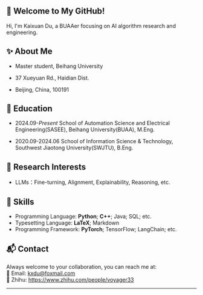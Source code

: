 ## 👋  Welcome to My GitHub!
Hi, I'm Kaixuan Du, a BUAAer focusing on AI algorithm research and engineering.  


## ✨  About Me

- Master student, Beihang University

- 37 Xueyuan Rd., Haidian Dist.

- Beijing, China, 100191


## 🏫  Education

- 2024.09-*Present*    School of Automation Science and Electrical Engineering(SASEE), Beihang University(BUAA), M.Eng. 
 
- 2020.09-2024.06    School of Information Science & Technology, Southwest Jiaotong University(SWJTU), B.Eng.


## 📖  Research Interests

- LLMs：Fine-turning, Alignment, Explainability, Reasoning, etc.


## 🍃  Skills

- Programming Language: **Python**; **C++**; Java; SQL; etc.
- Typesetting Language: **LaTeX**; Markdown
- Programming Framework: **PyTorch**; TensorFlow; LangChain; etc.


## 📬 Contact

Always welcome to your collaboration, you can reach me at:  
 📧 Email: kxdu@foxmail.com  
 🌱 Zhihu: https://www.zhihu.com/people/voyager33  

---



<!--
**v0yager33/v0yager33** is a ✨ _special_ ✨ repository because its `README.md` (this file) appears on your GitHub profile.

Here are some ideas to get you started:

- 🔭 I’m currently working on ...
- 🌱 I’m currently learning ...
- 👯 I’m looking to collaborate on ...
- 🤔 I’m looking for help with ...
- 💬 Ask me about ...
- 📫 How to reach me: ...
- 😄 Pronouns: ...
- ⚡ Fun fact: ...
-->
